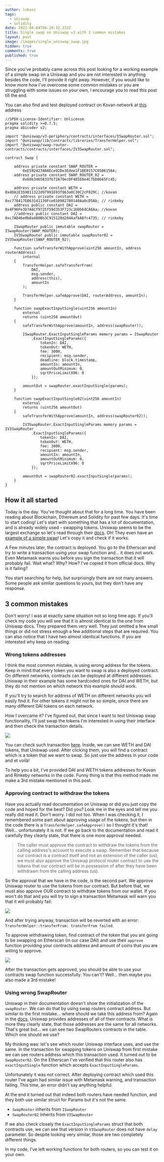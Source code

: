 ```yaml
---
author: lukasz
tags:
  - uniswap
  - solidity
date: 2022-04-04T06:10:32.333Z
title: Single swap on Uniswap v3 with 3 common mistakes
layout: post
image: /images/single_uniswap_swap.jpg
hidden: true
comments: true
published: true
---
```

Since you've probably came across this post looking for a working example of a simple swap
on a Uniswap and you are not interested in anything besides the code, I'll provide it right away.
However, if you would like to know more how I've overcome some common mistakes or you are struggling
with some issues on your own, I encourage you to read this post till the end.

You can also find and test deployed contract on Kovan network at [this](https://kovan.etherscan.io/address/0x3dD26Ec1e69529672D6e149BdA53B0f32Da69857) address 

```solidity
//SPDX-License-Identifier: Unlicense
pragma solidity >=0.7.5;
pragma abicoder v2;

import "@uniswap/v3-periphery/contracts/interfaces/ISwapRouter.sol";
import "@uniswap/lib/contracts/libraries/TransferHelper.sol";
import "@uniswap/swap-router-contracts/contracts/interfaces/IV3SwapRouter.sol";

contract Swap {

    address private constant SWAP_ROUTER =
        0xE592427A0AEce92De3Edee1F18E0157C05861564;
    address private constant SWAP_ROUTER_02 =
        0x68b3465833fb72A70ecDF485E0e4C7bD8665Fc45;

    address private constant WETH = 0xd0A1E359811322d97991E03f863a0C30C2cF029C; //kovan
    // address private constant WETH = 0xc778417E063141139Fce010982780140Aa0cD5Ab; // rinkeby
    address public constant DAI = 0x4F96Fe3b7A6Cf9725f59d353F723c1bDb64CA6Aa; //kovan
    //address public constant DAI = 0xc7AD46e0b8a400Bb3C915120d284AafbA8fc4735; // rinkeby

    ISwapRouter public immutable swapRouter = ISwapRouter(SWAP_ROUTER);
    IV3SwapRouter public immutable swapRouter02 = IV3SwapRouter(SWAP_ROUTER_02);

    function safeTransferWithApprove(uint256 amountIn, address routerAddress)
        internal
    {
        TransferHelper.safeTransferFrom(
            DAI,
            msg.sender,
            address(this),
            amountIn
        );

        TransferHelper.safeApprove(DAI, routerAddress, amountIn);
    }

    function swapExactInputSingle(uint256 amountIn)
        external
        returns (uint256 amountOut)
    {
        safeTransferWithApprove(amountIn, address(swapRouter));

        ISwapRouter.ExactInputSingleParams memory params = ISwapRouter
            .ExactInputSingleParams({
                tokenIn: DAI,
                tokenOut: WETH,
                fee: 3000,
                recipient: msg.sender,
                deadline: block.timestamp,
                amountIn: amountIn,
                amountOutMinimum: 0,
                sqrtPriceLimitX96: 0
            });

        amountOut = swapRouter.exactInputSingle(params);
    }

    function swapExactInputSingle02(uint256 amountIn)
        external
        returns (uint256 amountOut)
    {
        safeTransferWithApprove(amountIn, address(swapRouter02));

        IV3SwapRouter.ExactInputSingleParams memory params = IV3SwapRouter
            .ExactInputSingleParams({
                tokenIn: DAI,
                tokenOut: WETH,
                fee: 3000,
                recipient: msg.sender,
                amountIn: amountIn,
                amountOutMinimum: 0,
                sqrtPriceLimitX96: 0
            });

        amountOut = swapRouter02.exactInputSingle(params);
    }
}
```

## How it all started

Today is the day. You've thought about that for a long time.
You have been reading about Blockchain, Ethereum and Solidity for past few days. It's time
to start coding! Let's start with something that has a lot of documentation, and is already widely
used - swapping tokens. Uniswap seems to be the largest exchange so let's read through their [docs](https://docs.uniswap.org/sdk/introduction).
Oh! They even have an [example of a simple swap](https://docs.uniswap.org/protocol/guides/swaps/single-swaps)! 
Let's copy it and check if it works.

A Few minutes later, the contract is deployed. You go to the Etherscan and try to write a transaction
using your swap function and... it does not work. Even Metamask warns you before you sign the transaction
that it will probably fail. Wait what? Why? How? I've copied it from official docs. Why is it failing?

You start searching for help, but surprisingly there are not many answers. Some people ask
similar questions to yours, but they don't have any response.

## 3 common mistakes

Don't worry! I was at exactly same situation not so long time ago. If you'll check my code
you will see that it is almost identical to the one from Uniswap docs. They prepared them
very well. They just omitted a few small things or did not stress enough a few additional steps that 
are required. You can also notice that I have two almost identical functions.
If you are interested why keep on reading.

### Wrong tokens addresses

I think the most common mistake, is using wrong address for the tokens. Keep in mind
that every token you want to swap is also a deployed contract. On different networks,
contracts can be deployed at different addresses. Uniswap in their example has some
hardcoded ones for DAI and WETH, but they do not mention on which network this example should work.

If you'll try to search for address of WETH on different networks you will easily find it. For other 
tokens it might not be so simple, since there are many different DAI tokens on each network. 

How I overcame it? I've figured out, that since I want to test Uniswap swap functionality, I'll just
swap the tokens I'm interested in using their interface and then check the transaction details. 

![](/images/successful_uniswap_swap_transaction.png)

You can check such transaction [here](https://kovan.etherscan.io/tx/0x83ccabe0ed0e06975f83630890257b67522ef4ee7c18650f15a1be69c4e82a2e).
Inside, we can see WETH and DAI tokens, that Uniswap used. After clicking them, you will find
a contract which is a token that we want to swap. So just use the address in your code and et voilà!

To help you a bit, I've provided DAI and WETH tokens addresses for Kovan and Rinkeby networks in the code.
Funny thing is that this method made me make a 3rd mistake mentioned in this post. 

### Approving contract to withdraw the tokens

Have you actually read documentation on Uniswap or did you just copy the code and hoped for the best?
Did you? Look me in the eyes and tell me you really did read it. Don't worry. I did not too. 
When I was checking it, I remembered some part about approving usage of the tokens, but then
in the code there is a `TransferHelper.safeApprove()` so I thought it's that!
Well... unfortunately it is not. If we go back to the documentation and read it carefully
they clearly state, that there is one more approval needed.

> The caller must approve the contract to withdraw the tokens from the calling address's account to execute a swap. Remember that because our contract is a contract itself and not an extension of the caller (us); we must also approve the Uniswap protocol router contract to use the tokens that our contract will be in possession of after they have been withdrawn from the calling address (us).

So the approval that we have in the code, is the second part. We approve Uniswap router to use the tokens
from our contract. But before that, we must also approve OUR contract to withdraw tokens from our wallet.
If you won't do that and you will try to sign a transaction Metamask will warn you that it will probably fail:

![](/images/metamask_fail_transaction_warning.png)

And after trying anyway, transaction will be reverted with an error: `TransferHelper::transferFrom: transferFrom failed`.

To approve withdrawing token, find contract of the token that you are going to be swapping on Etherscan (in our case DAI)
and use their `approve` function providing your contracts address and amount of coins that you are willing to approve.

![](/images/approving_usage_of_our_tokens.png)

After the transaction gets approved, you should be able to use your contracts swap function successfully.
You can't? Well... then maybe you also made a 3rd mistake!

### Using wrong SwapRouter

Uniswap in their documentation doesn't show the initialization of the `swapRouter`. We can do that by
using swap routers contract address. But similar to the first mistake... where should we take this
address from? Again in the [docs](https://docs.uniswap.org/protocol/reference/deployments), Uniswap provides addresses of all of their contracts.
What is more they clearly state, that those addresses are the same for all networks. That's great but... we can
see two SwapRouters contracts in the table. Which one should we use?

My thinking was: let's see which router Uniswap interface uses, and use the same. In the transaction
for swapping tokens on Uniswap from first mistake we can see routers address which this transaction used. 
It turned out to be `SwapRouter02`. On the Etherscan I've verified
that this router also has `exactInputSingle` function which accepts `ExactInputSingleParams`.

Unfortunately it was not correct. After deploying contract which used this router I've again had
similar issue with Metamask warning, and transaction failing. This time, an error didn't say anything helpful.

At the end it turned out that indeed both routers have needed function, and they both use similar struct
for Params but it's not the same.

- `SwapRouter` inherits from `ISwapRouter`
- `SwapRouter02` inherits from `V3SwapRouter`

If we also check closely the `ExactInputSingleParams` struct that both contracts use, we can see that version in `V3SwapRouter`
does not have `delay` parameter. So despite looking very similar, those
are two completely different things.

In my code, I've left working functions for both routers, so you can test it on your own. 